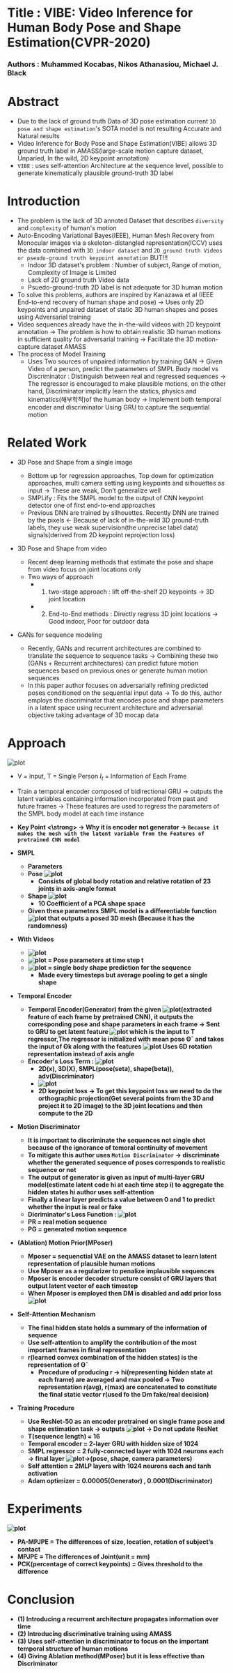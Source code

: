 # Title : VIBE: Video Inference for Human Body Pose and Shape Estimation(CVPR-2020)
### Authors : Muhammed Kocabas, Nikos Athanasiou, Michael J. Black
# Abstract
- Due to the lack of ground truth Data of 3D pose estimation current `3D pose and shape estimation`'s SOTA model is not resulting Accurate and Natural results
- Video Inference for Body Pose and Shape Estimation(VIBE) allows 3D ground truth label in AMASS(large-scale motion capture dataset, Unparied, In the wild, 2D keypoint annotation)
-  `VIBE` : uses self-attention Architecture at the sequence level, possible to generate kinematically plausible ground-truth 3D label

# Introduction
- The problem is the lack of 3D annoted Dataset that describes `diversity` and `complexity` of human's motion
- Auto-Encoding Variational Bayes(IEEE), Human Mesh Recovery from Monocular images via a skeleton-distangled representation(ICCV) uses the data combined with `3D indoor dataset` and `2D ground truth Videos or pseudo-ground truth keypoint annotation`
  BUT!!!
  - Indoor 3D dataset's problem : Number of subject, Range of motion, Complexity of Image is Limited
  - Lack of 2D ground truth Video data
  - Psuedo-ground-truth 2D label is not adequate for 3D human motion
- To solve this problems, authors are inspired by Kanazawa et al (IEEE End-to-end recovery of human shape and pose) -> Uses only 2D keypoints and unpaired dataset of static 3D human shapes and poses using Adversarial training
- Video sequences already have the in-the-wild videos with 2D keypoint annotation -> The problem is how to obtain realistic 3D human motions in sufficient quality for adversarial training -> Facilitate the 3D motion-capture dataset AMASS
- The process of Model Training
  - Uses Two sources of unpaired information by training GAN -> Given Video of a person, predict the parameters of SMPL Body model 	vs    Discriminator : Distinguish between real and regressed sequences  -> The regressor is encouraged to make plausible motions, on the other hand, Discriminator implicitly learn the statics, physics and kinematics(해부학적)of the human body -> Implement both temporal encoder and discriminator Using GRU to capture the sequential motion

# Related Work
- 3D Pose and Shape from a single image
  -  Bottom up for regression approaches, Top down for optimization approaches, multi 	camera setting using keypoints and silhouettes as input -> These are weak, Don’t generalize well
  - SMPLify : Fits the SMPL model to the output of CNN keypoint detector one of first end-to-end approaches
  - Previous DNN are trained by silhouettes. Recently DNN are trained by the pixels <- Because of lack of in-the-wild 3D ground-truth labels, they use weak supervision(the unprecise label data) signals(derived from 2D keypoint reprojection loss)


- 3D Pose and Shape from video
  - Recent deep learning methods that estimate the pose and shape from video focus on joint locations only
  - Two ways of approach
    - 1. two-stage approach : lift off-the-shelf 2D keypoints -> 3D joint location
    - 2. End-to-End methods : Directly regress 3D joint locations -> Good indoor, Poor for outdoor data
- GANs for sequence modeling
  - Recently, GANs and recurrent architectures are combined to translate the sequence to sequence tasks -> Combining these two (GANs + Recurrent architectures) can predict future motion sequences based on previous ones or generate human motion sequences
  - In this paper author focuses on adversarially refining predicted poses conditioned on the sequential input data -> To do this, author employs the discriminator that encodes pose and shape parameters in a latent space using recurrent architecture and adversarial objective taking advantage of 3D mocap data

# Approach
![plot](https://user-images.githubusercontent.com/69032315/146897869-8064e41f-ab4e-4ed4-85f0-a36f7156561a.png)
- V = input, T = Single Person $I_t$ = Information of Each Frame
- Train a temporal encoder composed of bidirectional GRU -> outputs the latent variables containing information incorporated from past and future frames -> These features are used to regress the parameters of the SMPL body model at each time instance
- <strong> Key Point <\strong> -> Why it is encoder not generator -> `Because it makes the mesh with the latent variable from the Features of pretrained CNN model`

- SMPL
  - Parameters
  - Pose ![plot](https://user-images.githubusercontent.com/69032315/146898571-6b7431ff-18ae-405a-a7ab-22a18eadf254.png) 
    - Consists of global body rotation and relative rotation of 23 joints in axis-angle format
  - Shape ![plot](https://user-images.githubusercontent.com/69032315/146898666-f3ed233d-7c39-4b35-820a-10bcd0487da0.png)
    - 10 Coefficient of a PCA shape space
  - Given these parameters SMPL model is a differentiable function  ![plot](https://user-images.githubusercontent.com/69032315/146898809-f48af0e0-2b0a-499f-9819-9176738b77f3.png)
   that outputs a posed 3D mesh (Because it has the randomness)
  
- With Videos
  - ![plot](https://user-images.githubusercontent.com/69032315/146898867-a34cb07b-d628-4709-810e-d241d7850773.png)
  - ![plot](https://user-images.githubusercontent.com/69032315/146898899-4d553505-a98c-4bb0-8965-9c7881911a54.png) = Pose parameters at time step t
  - ![plot](https://user-images.githubusercontent.com/69032315/146898963-80a8dac0-aaaf-4af9-b148-7e313ec83376.png) = single body shape prediction for the sequence 
    - Made every timesteps but average pooling to get a single shape
  
- Temporal Encoder
  - Temporal Encoder(Generator) from the given ![plot](https://user-images.githubusercontent.com/69032315/146899324-76c66106-6145-445b-a486-d8af36c9639c.png)(extracted feature of each frame by pretrained CNN), it outputs the corresponding pose and shape parameters in each frame -> Sent to GRU to get latent feature ![plot](https://user-images.githubusercontent.com/69032315/146899608-e1c80f58-686c-4d8d-9cac-c10faca3a682.png)
 which is the input to T regressor,The regressor is initialized with mean pose Θ¯ and takes the input of Θk along with the features ![plot](https://user-images.githubusercontent.com/69032315/146899740-1d5a7114-9594-41b3-bc94-84948165f4d6.png) Uses 6D rotation representation instead of axis angle 
  - Encoder's Loss Term : ![plot](https://user-images.githubusercontent.com/69032315/146899856-3f73cf19-3303-45a7-adde-79a3972c71db.png)
    - 2D(x), 3D(X), SMPL(pose(seta), shape(beta)), adv(Discriminator)
    - ![plot](https://user-images.githubusercontent.com/69032315/146899954-d1f06bd5-dfcc-4409-92c8-cfedbfadf35b.png)
    - 2D keypoint loss -> To get this keypoint loss we need to do the orthographic projection(Get several points from the 3D and project it to 2D image) to the  3D joint locations and then compute to the 2D

- Motion Discriminator 
  - It is important to discriminate the sequences not single shot because of the ignorance of temoral continuity of movement
  - To mitigate this author uses `Motion Discriminator` -> discriminate whether the generated sequence of poses corresponds to realistic sequence or not
  - The output of generator is given as input of multi-layer GRU model(estimate latent code hi at each time step i) to aggregate the hidden states hi author uses self-attention 
  - Finally a linear layer predicts a value between 0 and 1 to predict whether the input is real or fake
  - Dicriminator's Loss Function : ![plot](https://user-images.githubusercontent.com/69032315/146900340-29551fe8-568f-4a68-aa0f-c506a2f33cc9.png)
  - PR = real motion sequence
  - PG = generated motion sequence
  
- (Ablation) Motion Prior(MPoser)
  - Mposer = sequenctial VAE on the AMASS dataset to learn latent representation of plausible human motions
  - Use Mposer as a regularizer to penalize implausible sequences
  - Mposer is encoder decoder structure consist of GRU layers that output latent vector of each timestep
  - When Mposer is employed then DM is disabled and add prior loss ![plot](https://user-images.githubusercontent.com/69032315/146900587-816a8567-75d4-4229-90f1-a938beafc57f.png)

- Self-Attention Mechanism
  - The final hidden state holds a summary of the information of sequence
  - Use self-attention to amplify the contribution of the most important frames in final representation
  - r(learned convex combination of the hidden states) is the representation of Θˆ
    - Procedure of producing r -> hi(representing hidden state at each frame) are averaged and max pooled -> Two representation r(avg), r(max) are concatenated to constitute the final static vector r(used fo the Dm fake/real decision)
- Training Procedure
  - Use ResNet-50 as an encoder pretrained on single frame pose and shape estimation task -> outputs   ![plot](https://user-images.githubusercontent.com/69032315/146900857-a2f60794-49b3-4a0b-8636-efe98c22e078.png) -> Do not update ResNet
  - T(sequence length) = 16
  - Temporal encoder = 2-layer GRU with hidden size of 1024
  - SMPL regressor = 2 fully-connected layer with 1024 neurons each -> final layer  ![plot](https://user-images.githubusercontent.com/69032315/146901013-e79ef87e-b6e1-420f-afbf-80b72b23f860.png)->(pose, shape, camera parameters)
  - Self attention = 2MLP layers with 1024 neurons each and tanh activation 
  - Adam optimizer = 0.00005(Generator) , 0.0001(Discriminator)
# Experiments
![plot](https://user-images.githubusercontent.com/69032315/146901273-c5b5b5d6-f3f4-41d4-9ac8-07c7bff86a28.png)
- PA-MPJPE = The differences of size, location, rotation of subject’s contact  
- MPJPE = The differences of Joint(unit = mm)
- PCK(percentage of correct keypoints) = Gives threshold to the difference 

# Conclusion
  - (1) Introducing a recurrent architecture propagates information over time
  - (2) Introducing discriminative training using AMASS
  - (3) Uses self-attention in discriminator to focus on the important temporal structure of human motions
  - (4) Giving Ablation method(MPoser) but it is less effective than Discriminator
